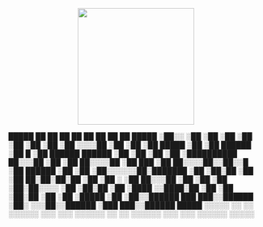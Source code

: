 <p align="center"><img src="https://user-images.githubusercontent.com/32443765/124008125-4bb8e700-da06-11eb-9d84-71cf8405e67e.gif" width="230">
</p>
              █████   ██      ██          ██  ██            ██       ██                  ██      ██   █████
             ░██░░   ░██     ░██         ░██ ░██           ░██      ░██                 ░██     ░██  ░░░░██
             ░██     ░██     ░██  █████  ░██ ░██  ██████   ░██   █  ░██  ██████  ██████ ░██     ░██     ░██
             ░██     ░██████████ ██░░░██ ░██ ░██ ██░░░░██  ░██  ███ ░██ ██░░░░██░░██░░█ ░██  ██████     ░██
             ░██     ░██░░░░░░██░███████ ░██ ░██░██   ░██  ░██ ██░██░██░██   ░██ ░██ ░  ░██ ██░░░██     ░██
             ░██     ░██     ░██░██░░░░  ░██ ░██░██   ░██  ░████ ░░████░██   ░██ ░██    ░██░██  ░██     ░██
             ░█████  ░██     ░██░░██████ ███ ███░░██████   ░██░   ░░░██░░██████ ░███    ███░░██████   █████
             ░░░░░   ░░      ░░  ░░░░░░ ░░░ ░░░  ░░░░░░    ░░       ░░  ░░░░░░  ░░░    ░░░  ░░░░░░   ░░░░░ 

